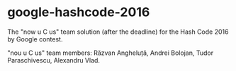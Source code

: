 # google-hashcode-2016
The "now u C us" team solution (after the deadline) for the Hash Code 2016 by Google contest.

"nou u C us" team members: Răzvan Angheluță, Andrei Bolojan, Tudor Paraschivescu, Alexandru Vlad.
